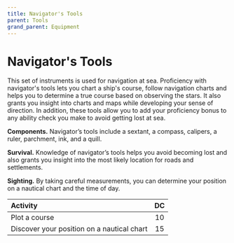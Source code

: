 ```yaml
---
title: Navigator's Tools
parent: Tools
grand_parent: Equipment
---
```


# Navigator's Tools
This set of instruments is used for navigation at sea. Proficiency with navigator's tools lets you chart a ship's course, follow navigation charts and helps you to determine a true course based on observing the stars. It also grants you insight into charts and maps while developing your sense of direction. In addition, these tools allow you to add your proficiency bonus to any ability check you make to avoid getting lost at sea.

**Components.** Navigator’s tools include a sextant, a compass, calipers, a ruler, parchment, ink, and a quill.

**Survival.** Knowledge of navigator’s tools helps you avoid becoming lost and also grants you insight into the most likely location for roads and settlements.

**Sighting.** By taking careful measurements, you can determine your position on a nautical chart and the time of day.

| Activity | DC |
|:---------|:--:|
| Plot a course | 10 |
| Discover your position on a nautical chart | 15 |
